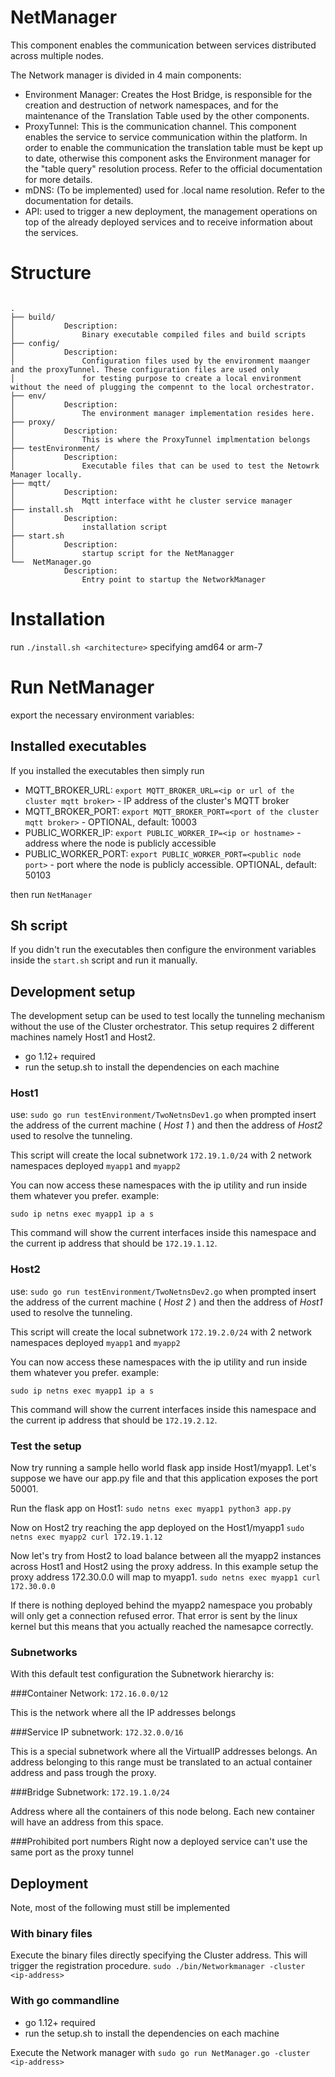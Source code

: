 # NetManager
This component enables the communication between services distributed across multiple nodes.

The Network manager is divided in 4 main components: 

* Environment Manager: Creates the Host Bridge, is responsible for the creation and destruction of network namespaces, and for the maintenance of the Translation Table used by the other components. 
* ProxyTunnel: This is the communication channel. This component enables the service to service communication within the platform. In order to enable the communication the translation table must be kept up to date, otherwise this component asks the Environment manager for the "table query" resolution process. Refer to the official documentation for more details. 
* mDNS: (To be implemented) used for .local name resolution. Refer to the documentation for details.
* API: used to trigger a new deployment, the management operations on top of the already deployed services and to receive information about the services. 

# Structure

```

.
├── build/
│			Description:
│				Binary executable compiled files and build scripts
├── config/
│			Description:
│				Configuration files used by the environment maanger and the proxyTunnel. These configuration files are used only 
│               for testing purpose to create a local environment without the need of plugging the compennt to the local orchestrator. 
├── env/
│			Description:
│				The environment manager implementation resides here. 
├── proxy/
│			Description:
│				This is where the ProxyTunnel implmentation belongs
├── testEnvironment/
│			Description:
│				Executable files that can be used to test the Netowrk Manager locally. 
├── mqtt/
│			Description:
│				Mqtt interface witht he cluster service manager
├── install.sh
│			Description:
│				installation script 
├── start.sh
│			Description:
│				startup script for the NetManagger
└──  NetManager.go
			Description:
				Entry point to startup the NetworkManager

```

# Installation
run `./install.sh <architecture>` specifying amd64 or arm-7

# Run NetManager
export the necessary environment variables:

## Installed executables
If you installed the executables then simply run

- MQTT_BROKER_URL: `export MQTT_BROKER_URL=<ip or url of the cluster mqtt broker>` - IP address of the cluster's MQTT broker
- MQTT_BROKER_PORT: `export MQTT_BROKER_PORT=<port of the cluster mqtt broker>` - OPTIONAL, default: 10003
- PUBLIC_WORKER_IP: `export PUBLIC_WORKER_IP=<ip or hostname>` - address where the node is publicly accessible 
- PUBLIC_WORKER_PORT: `export PUBLIC_WORKER_PORT=<public node port>` - port where the node is publicly accessible. OPTIONAL, default: 50103

then run `NetManager`

## Sh script
If you didn't run the executables then configure the environment variables inside the `start.sh` script and run it manually.

## Development setup
The development setup can be used to test locally the tunneling mechanism without the use of the Cluster orchestrator. This setup requires 2 different machines namely Host1 and Host2.
* go 1.12+ required 
* run the setup.sh to install the dependencies on each machine 

### Host1
use: `sudo go run testEnvironment/TwoNetnsDev1.go`
when prompted insert the address of the current machine ( *Host 1* ) and then the address of *Host2* used to resolve the tunneling.

This script will create the local subnetwork `172.19.1.0/24` with 2 network namespaces deployed `myapp1` and `myapp2`

You can now access these namespaces with the ip utility and run inside them whatever you prefer.
example:

`sudo ip netns exec myapp1 ip a s`

This command will show the current interfaces inside this namespace and the current ip address that should be `172.19.1.12`.

### Host2
use: `sudo go run testEnvironment/TwoNetnsDev2.go`
when prompted insert the address of the current machine ( *Host 2* ) and then the address of *Host1* used to resolve the tunneling.

This script will create the local subnetwork `172.19.2.0/24` with 2 network namespaces deployed `myapp1` and `myapp2`

You can now access these namespaces with the ip utility and run inside them whatever you prefer.
example:

`sudo ip netns exec myapp1 ip a s`

This command will show the current interfaces inside this namespace and the current ip address that should be `172.19.2.12`.

### Test the setup

Now try running a sample hello world flask app inside Host1/myapp1. Let's suppose we have our app.py file and that this application exposes the port 50001. 

Run the flask app on Host1:
`sudo netns exec myapp1 python3 app.py`

Now on Host2 try reaching the app deployed on the Host1/myapp1
`sudo netns exec myapp2 curl 172.19.1.12`

Now let's try from Host2 to load balance between all the myapp2 instances across Host1 and Host2 using the proxy address. In this example setup the proxy address 172.30.0.0 will map to myapp1.
`sudo netns exec myapp1 curl 172.30.0.0`

If there is nothing deployed behind the myapp2 namespace you probably will only get a connection refused error. That error is sent by the linux kernel but this means that you actually reached the namesapce correctly. 

### Subnetworks
With this default test configuration the Subnetwork hierarchy is:

###Container Network:
`172.16.0.0/12`

This is the network where all the IP addresses belongs

###Service IP subnetwork:
`172.32.0.0/16`

This is a special subnetwork where all the VirtualIP addresses belongs. An address belonging to this range must be
translated to an actual container address and pass trough the proxy. 

###Bridge Subnetwork:
`172.19.1.0/24`

Address where all the containers of this node belong. Each new container will have an address from this space.

###Prohibited port numbers
Right now a deployed service can't use the same port as the proxy tunnel


## Deployment
Note, most of the following must still be implemented

### With binary files

Execute the binary files directly specifying the Cluster address. This will trigger the registration procedure. 
`sudo ./bin/Networkmanager -cluster <ip-address>`

### With go commandline

* go 1.12+ required
* run the setup.sh to install the dependencies on each machine

Execute the Network manager with 
`sudo go run NetManager.go -cluster <ip-address>`
